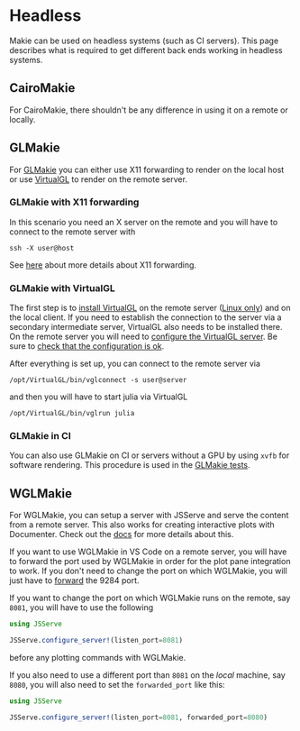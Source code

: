 # Headless

Makie can be used on headless systems (such as CI servers).
This page describes what is required to get different back ends working in headless systems.

## CairoMakie

For CairoMakie, there shouldn't be any difference in using it on a remote or locally.

## GLMakie

For [GLMakie](https://github.com/JuliaPlots/GLMakie.jl) you can either use X11 forwarding to render on the local
host or use [VirtualGL](https://www.virtualgl.org/) to render on the remote server.

### GLMakie with X11 forwarding

In this scenario you need an X server on the remote and you will have to connect to the remote server with
```
ssh -X user@host
```
See [here](https://unix.stackexchange.com/questions/12755/how-to-forward-x-over-ssh-to-run-graphics-applications-remotely)
about more details about X11 forwarding.

### GLMakie with VirtualGL

The first step is to [install VirtualGL](https://cdn.rawgit.com/VirtualGL/virtualgl/2.6.3/doc/index.html#hd005) on the remote
server ([Linux only](https://virtualgl.org/Documentation/OSSupport)) and on the local client.
If you need to establish the connection to the server via a secondary intermediate server,
VirtualGL also needs to be installed there.
On the remote server you will need to [configure the VirtualGL server](https://cdn.rawgit.com/VirtualGL/virtualgl/2.6.5/doc/index.html#hd006).
Be sure to [check that the configuration is ok](https://cdn.rawgit.com/VirtualGL/virtualgl/2.6.5/doc/index.html#hd006002001).

After everything is set up, you can connect to the remote server via
```
/opt/VirtualGL/bin/vglconnect -s user@server
```
and then you will have to start julia via VirtualGL
```
/opt/VirtualGL/bin/vglrun julia
```

### GLMakie in CI

You can also use GLMakie on CI or servers without a GPU by using `xvfb` for software rendering.
This procedure is used in the [GLMakie tests](https://github.com/JuliaPlots/GLMakie.jl/blob/8954fc34354a09ceb11159a8e8e35429c05a710f/.github/workflows/ci.yml#L41-L42).

## WGLMakie

For WGLMakie, you can setup a server with JSServe and serve the content from a remote server.
This also works for creating interactive plots with Documenter.
Check out the [docs](http://juliaplots.org/WGLMakie.jl/stable/) for more details about this.

If you want to use WGLMakie in VS Code on a remote server, you will have to forward the port
used by WGLMakie in order for the plot pane integration to work.
If you don't need to change the port on which WGLMakie,
you will just have to [forward](https://code.visualstudio.com/docs/remote/ssh#_forwarding-a-port-creating-ssh-tunnel) the 9284 port.

If you want to change the port on which WGLMakie runs on the remote, say `8081`, you will have to use the following
```julia
using JSServe

JSServe.configure_server!(listen_port=8081)
```
before any plotting commands with WGLMakie.

If you also need to use a different port than `8081` on the _local_ machine, say `8080`,
you will also need to set the `forwarded_port` like this:
```julia
using JSServe

JSServe.configure_server!(listen_port=8081, forwarded_port=8080)
```
